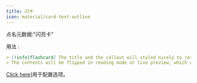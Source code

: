 ```yaml
---
title: 闪卡
icon: material/card-text-outline
---
```


点名元数据:"闪亮卡"

用法 :
```md
> [!info|flashcard] The title and the callout will styled nicely to resemble a card
> The contents will be flipped in reading mode or live preview, which will show on hover
```

[Click here](../Style-Settings/Editor/Callouts/index.md#flashcard-callout)]用于配置选项。